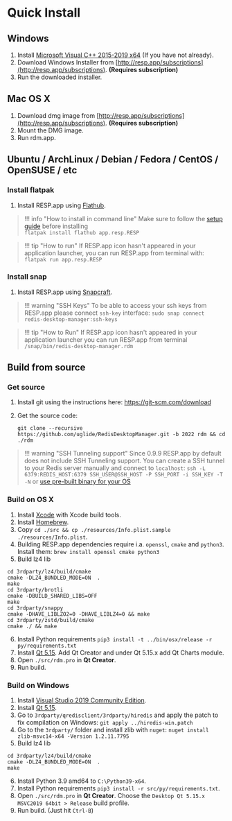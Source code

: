 # Quick Install

## Windows

1. Install [Microsoft Visual C++ 2015-2019 x64](https://aka.ms/vs/16/release/vc_redist.x64.exe)  (If you have not already).
2. Download Windows Installer from [http://resp.app/subscriptions](http://resp.app/subscriptions). **(Requires subscription)**
3. Run the downloaded installer.

## Mac OS X

1. Download dmg image from [http://resp.app/subscriptions](http://resp.app/subscriptions). **(Requires subscription)**
2. Mount the DMG image.
3. Run rdm.app.

## Ubuntu / ArchLinux / Debian / Fedora / CentOS / OpenSUSE / etc

### Install flatpak

1. Install RESP.app using [Flathub](https://flathub.org/apps/details/app.resp.RESP).

> !!! info "How to install in command line"
    Make sure to follow the [setup guide](https://flatpak.org/setup/) before installing
    <br />`flatpak install flathub app.resp.RESP`

> !!! tip "How to run"
    If RESP.app icon hasn't appeared in your application launcher, you can run RESP.app from terminal with:
    <br /> `flatpak run app.resp.RESP`

### Install snap

1. Install RESP.app using [Snapcraft](https://snapcraft.io/redis-desktop-manager).

> !!! warning "SSH Keys"
    To be able to access your ssh keys from RESP.app please connect `ssh-key` interface:
    `sudo snap connect redis-desktop-manager:ssh-keys`
    
> !!! tip "How to Run"
    If RESP.app icon hasn't appeared in your application launcher you can run RESP.app from terminal `/snap/bin/redis-desktop-manager.rdm`

## Build from source

### Get source

1. Install git using the instructions here: https://git-scm.com/download
    
2. Get the source code:
    ```
    git clone --recursive https://github.com/uglide/RedisDesktopManager.git -b 2022 rdm && cd ./rdm
    ```

> !!! warning "SSH Tunneling support"
    Since 0.9.9 RESP.app by default does not include SSH Tunneling support. You can create a SSH tunnel to your Redis server manually and connect to `localhost`:
    `ssh -L 6379:REDIS_HOST:6379 SSH_USER@SSH_HOST -P SSH_PORT -i SSH_KEY -T -N` or [use pre-built binary for your OS](#quick-install)


### Build on OS X

1. Install [Xcode](https://developer.apple.com/xcode/) with Xcode build tools.
2. Install [Homebrew](http://brew.sh/).
3. Copy `cd ./src && cp ./resources/Info.plist.sample ./resources/Info.plist`.
4. Building RESP.app dependencies require i.a. `openssl`, `cmake` and `python3`. Install them: `brew install openssl cmake python3`
5. Build lz4 lib
```
cd 3rdparty/lz4/build/cmake
cmake -DLZ4_BUNDLED_MODE=ON  .
make
cd 3rdparty/brotli
cmake -DBUILD_SHARED_LIBS=OFF
make
cd 3rdparty/snappy
cmake -DHAVE_LIBLZO2=0 -DHAVE_LIBLZ4=0 && make
cd 3rdparty/zstd/build/cmake
cmake ./ && make
```
6. Install Python requirements `pip3 install -t ../bin/osx/release -r py/requirements.txt`
7. Install [Qt 5.15](http://www.qt.io/download-open-source/#section-2). Add Qt Creator and under Qt 5.15.x add Qt Charts module.
8. Open `./src/rdm.pro` in **Qt Creator**.
9. Run build. 

### Build on Windows

1. Install [Visual Studio 2019 Community Edition](https://visualstudio.microsoft.com/vs/).
2. Install [Qt 5.15](https://www.qt.io/download).
3. Go to `3rdparty/qredisclient/3rdparty/hiredis` and apply the patch to fix compilation on Windows:
`git apply ../hiredis-win.patch`
4. Go to the `3rdparty/` folder and install zlib with `nuget`: `nuget install zlib-msvc14-x64 -Version 1.2.11.7795`
5. Build lz4 lib
```
cd 3rdparty/lz4/build/cmake
cmake -DLZ4_BUNDLED_MODE=ON  .
make
```
6. Install Python 3.9 amd64 to `C:\Python39-x64`.
7. Install Python requirements `pip3 install -r src/py/requirements.txt`.
8. Open `./src/rdm.pro` in **Qt Creator**.  Choose the `Desktop Qt 5.15.x MSVC2019 64bit > Release` build profile.
9. Run build. (Just hit `Ctrl-B`)
